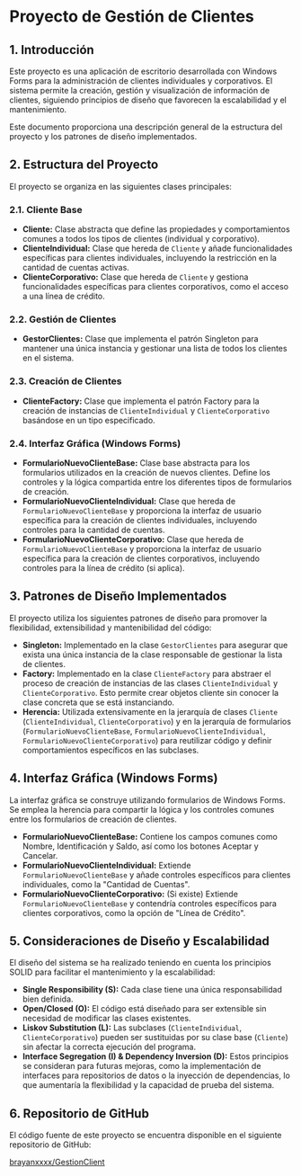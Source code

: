 # Proyecto de Gestión de Clientes

## 1. Introducción

Este proyecto es una aplicación de escritorio desarrollada con Windows Forms para la administración de clientes individuales y corporativos. El sistema permite la creación, gestión y visualización de información de clientes, siguiendo principios de diseño que favorecen la escalabilidad y el mantenimiento.

Este documento proporciona una descripción general de la estructura del proyecto y los patrones de diseño implementados.

## 2. Estructura del Proyecto

El proyecto se organiza en las siguientes clases principales:

### 2.1. Cliente Base

* **Cliente:** Clase abstracta que define las propiedades y comportamientos comunes a todos los tipos de clientes (individual y corporativo).
* **ClienteIndividual:** Clase que hereda de `Cliente` y añade funcionalidades específicas para clientes individuales, incluyendo la restricción en la cantidad de cuentas activas.
* **ClienteCorporativo:** Clase que hereda de `Cliente` y gestiona funcionalidades específicas para clientes corporativos, como el acceso a una línea de crédito.

### 2.2. Gestión de Clientes

* **GestorClientes:** Clase que implementa el patrón Singleton para mantener una única instancia y gestionar una lista de todos los clientes en el sistema.

### 2.3. Creación de Clientes

* **ClienteFactory:** Clase que implementa el patrón Factory para la creación de instancias de `ClienteIndividual` y `ClienteCorporativo` basándose en un tipo especificado.

### 2.4. Interfaz Gráfica (Windows Forms)

* **FormularioNuevoClienteBase:** Clase base abstracta para los formularios utilizados en la creación de nuevos clientes. Define los controles y la lógica compartida entre los diferentes tipos de formularios de creación.
* **FormularioNuevoClienteIndividual:** Clase que hereda de `FormularioNuevoClienteBase` y proporciona la interfaz de usuario específica para la creación de clientes individuales, incluyendo controles para la cantidad de cuentas.
* **FormularioNuevoClienteCorporativo:** Clase que hereda de `FormularioNuevoClienteBase` y proporciona la interfaz de usuario específica para la creación de clientes corporativos, incluyendo controles para la línea de crédito (si aplica).

## 3. Patrones de Diseño Implementados

El proyecto utiliza los siguientes patrones de diseño para promover la flexibilidad, extensibilidad y mantenibilidad del código:

* **Singleton:** Implementado en la clase `GestorClientes` para asegurar que exista una única instancia de la clase responsable de gestionar la lista de clientes.
* **Factory:** Implementado en la clase `ClienteFactory` para abstraer el proceso de creación de instancias de las clases `ClienteIndividual` y `ClienteCorporativo`. Esto permite crear objetos cliente sin conocer la clase concreta que se está instanciando.
* **Herencia:** Utilizada extensivamente en la jerarquía de clases `Cliente` (`ClienteIndividual`, `ClienteCorporativo`) y en la jerarquía de formularios (`FormularioNuevoClienteBase`, `FormularioNuevoClienteIndividual`, `FormularioNuevoClienteCorporativo`) para reutilizar código y definir comportamientos específicos en las subclases.

## 4. Interfaz Gráfica (Windows Forms)

La interfaz gráfica se construye utilizando formularios de Windows Forms. Se emplea la herencia para compartir la lógica y los controles comunes entre los formularios de creación de clientes.

* **FormularioNuevoClienteBase:** Contiene los campos comunes como Nombre, Identificación y Saldo, así como los botones Aceptar y Cancelar.
* **FormularioNuevoClienteIndividual:** Extiende `FormularioNuevoClienteBase` y añade controles específicos para clientes individuales, como la "Cantidad de Cuentas".
* **FormularioNuevoClienteCorporativo:** (Si existe) Extiende `FormularioNuevoClienteBase` y contendría controles específicos para clientes corporativos, como la opción de "Línea de Crédito".

## 5. Consideraciones de Diseño y Escalabilidad

El diseño del sistema se ha realizado teniendo en cuenta los principios SOLID para facilitar el mantenimiento y la escalabilidad:

* **Single Responsibility (S):** Cada clase tiene una única responsabilidad bien definida.
* **Open/Closed (O):** El código está diseñado para ser extensible sin necesidad de modificar las clases existentes.
* **Liskov Substitution (L):** Las subclases (`ClienteIndividual`, `ClienteCorporativo`) pueden ser sustituidas por su clase base (`Cliente`) sin afectar la correcta ejecución del programa.
* **Interface Segregation (I) & Dependency Inversion (D):** Estos principios se consideran para futuras mejoras, como la implementación de interfaces para repositorios de datos o la inyección de dependencias, lo que aumentaría la flexibilidad y la capacidad de prueba del sistema.

## 6. Repositorio de GitHub

El código fuente de este proyecto se encuentra disponible en el siguiente repositorio de GitHub:

[brayanxxxx/GestionClient](https://github.com/brayanxxxx/GestionClient)
